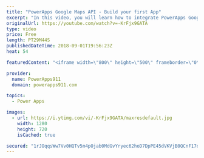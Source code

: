 ```yaml
---
title: "PowerApps Google Maps API - Build your first App"
excerpt: "In this video, you will learn how to integrate PowerApps Google Maps API. You will start with the Location function to get the GPS Location information. Then you will sign up for a Google Maps API account and get your own API Key. With that in hand, you learn to build some apps that let you leverage"
originalUrl: https://youtube.com/watch?v=-KrFjx9GATA
type: video
price: Free
length: PT29M44S
publishedDateTime: 2018-09-01T19:56:23Z
heat: 54

featuredContent: "<iframe width=\"800\" height=\"500\" frameborder=\"0\" src=\"https://www.youtube.com/embed/-KrFjx9GATA\" allow=\"accelerometer; autoplay; encrypted-media; gyroscope; picture-in-picture\" allowfullscreen></iframe>"

provider:
  name: PowerApps911
  domain: powerapps911.com

topics:
  - Power Apps

images:
  - url: https://i.ytimg.com/vi/-KrFjx9GATA/maxresdefault.jpg
    width: 1280
    height: 720
    isCached: true

secured: "1rJOqqsWw7Vv0HQTv5m4pOjab0MdGvYryec62hoD7DpPE45dVKVjB0QCnF17dGaOca93Y1pB5vZCn8fkbQb3Rr5V8z1Y/HZQfDleIhzEzonq6kED2yhD3MWo4WH37ntWVL/7BDzEWUfEdlELUM7kJ6p3WuWcrw2GygWiDu3RsZhe6ot91eIDh7F1HRPB5l7rX2mAvjpJp6ZT2jxAix9zIf7/44jII+6DzJoyNBReYjyWUTy/OiLfzDNWebfru8/meG9Q8/kcMKBQKm1f+6wXjrcLHdLvRfaeeiSUCWs1IJOy5NtANOZ2IJI3UNPLDJTmfSzP+iNdNtCsctHM/lRfWJ0vtOIHs7puBYf9T5KnV95umtyuApfqypSa9Vqh8a2SM0vWrr/Inc5Y1sDC9pN1a7yW9cSni1y7ir2kXx3Y4YI=;mjxtZIMbUWIC1tH83mwnmw=="
---
```



